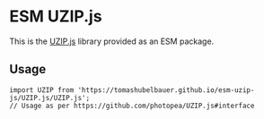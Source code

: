 # ESM UZIP.js

This is the [UZIP.js](https://github.com/photopea/UZIP.js) library provided as an ESM package.

## Usage

```
import UZIP from 'https://tomashubelbauer.github.io/esm-uzip-js/UZIP.js/UZIP.js';
// Usage as per https://github.com/photopea/UZIP.js#interface
```
